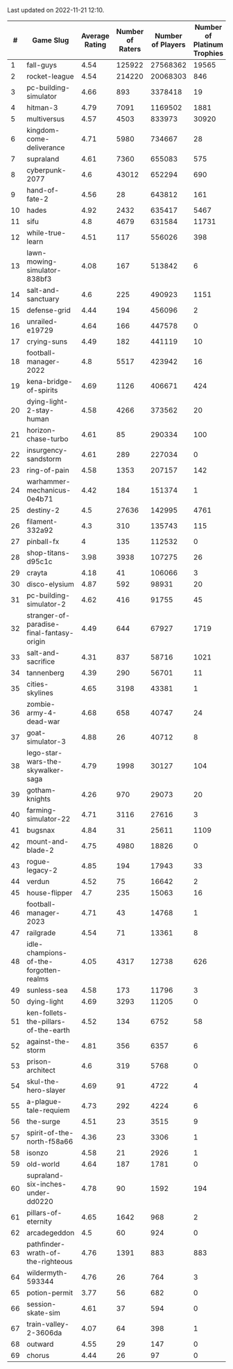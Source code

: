 Last updated on 2022-11-21 12:10.


|#|Game Slug|Average Rating|Number of Raters|Number of Players|Number of Platinum Trophies|Max Rarity (%)|
|---|---|---|---|---|---|---|
|1|fall-guys|4.54|125922|27568362|19565|4|
|2|rocket-league|4.54|214220|20068303|846|75|
|3|pc-building-simulator|4.66|893|3378418|19|48|
|4|hitman-3|4.79|7091|1169502|1881|48|
|5|multiversus|4.57|4503|833973|30920|78|
|6|kingdom-come-deliverance|4.71|5980|734667|28|30|
|7|supraland|4.61|7360|655083|575|99|
|8|cyberpunk-2077|4.6|43012|652294|690|62|
|9|hand-of-fate-2|4.56|28|643812|161|72|
|10|hades|4.92|2432|635417|5467|89|
|11|sifu|4.8|4679|631584|11731|96|
|12|while-true-learn|4.51|117|556026|398|93|
|13|lawn-mowing-simulator-838bf3|4.08|167|513842|6|88|
|14|salt-and-sanctuary|4.6|225|490923|1151|83|
|15|defense-grid|4.44|194|456096|2|80|
|16|unrailed-e19729|4.64|166|447578|0|3|
|17|crying-suns|4.49|182|441119|10|65|
|18|football-manager-2022|4.8|5517|423942|16|49|
|19|kena-bridge-of-spirits|4.69|1126|406671|424|94|
|20|dying-light-2-stay-human|4.58|4266|373562|20|0.5|
|21|horizon-chase-turbo|4.61|85|290334|100|83|
|22|insurgency-sandstorm|4.61|289|227034|0|6|
|23|ring-of-pain|4.58|1353|207157|142|96|
|24|warhammer-mechanicus-0e4b71|4.42|184|151374|1|24|
|25|destiny-2|4.5|27636|142995|4761|95|
|26|filament-332a92|4.3|310|135743|115|93|
|27|pinball-fx|4|135|112532|0|86|
|28|shop-titans-d95c1c|3.98|3938|107275|26|98|
|29|crayta|4.18|41|106066|3|23|
|30|disco-elysium|4.87|592|98931|20|28|
|31|pc-building-simulator-2|4.62|416|91755|45|75|
|32|stranger-of-paradise-final-fantasy-origin|4.49|644|67927|1719|98|
|33|salt-and-sacrifice|4.31|837|58716|1021|91|
|34|tannenberg|4.39|290|56701|11|85|
|35|cities-skylines|4.65|3198|43381|1|76|
|36|zombie-army-4-dead-war|4.68|658|40747|24|66|
|37|goat-simulator-3|4.88|26|40712|8|90|
|38|lego-star-wars-the-skywalker-saga|4.79|1998|30127|104|98|
|39|gotham-knights|4.26|970|29073|20|34|
|40|farming-simulator-22|4.71|3116|27616|3|80|
|41|bugsnax|4.84|31|25611|1109|97|
|42|mount-and-blade-2|4.75|4980|18826|0|4|
|43|rogue-legacy-2|4.85|194|17943|33|0.7|
|44|verdun|4.52|75|16642|2|72|
|45|house-flipper|4.7|235|15063|16|93|
|46|football-manager-2023|4.71|43|14768|1|80|
|47|railgrade|4.54|71|13361|8|98|
|48|idle-champions-of-the-forgotten-realms|4.05|4317|12738|626|9|
|49|sunless-sea|4.58|173|11796|3|37|
|50|dying-light|4.69|3293|11205|0|97|
|51|ken-follets-the-pillars-of-the-earth|4.52|134|6752|58|49|
|52|against-the-storm|4.81|356|6357|6|25|
|53|prison-architect|4.6|319|5768|0|41|
|54|skul-the-hero-slayer|4.69|91|4722|4|96|
|55|a-plague-tale-requiem|4.73|292|4224|6|93|
|56|the-surge|4.51|23|3515|9|94|
|57|spirit-of-the-north-f58a66|4.36|23|3306|1|57|
|58|isonzo|4.58|21|2926|1|61|
|59|old-world|4.64|187|1781|0|86|
|60|supraland-six-inches-under-dd0220|4.78|90|1592|194|99|
|61|pillars-of-eternity|4.65|1642|968|2|80|
|62|arcadegeddon|4.5|60|924|0|94|
|63|pathfinder-wrath-of-the-righteous|4.76|1391|883|883|37|
|64|wildermyth-593344|4.76|26|764|3|90|
|65|potion-permit|3.77|56|682|0|98|
|66|session-skate-sim|4.61|37|594|0|27|
|67|train-valley-2-3606da|4.07|64|398|1|88|
|68|outward|4.55|29|147|0|83|
|69|chorus|4.44|26|97|0|86|
